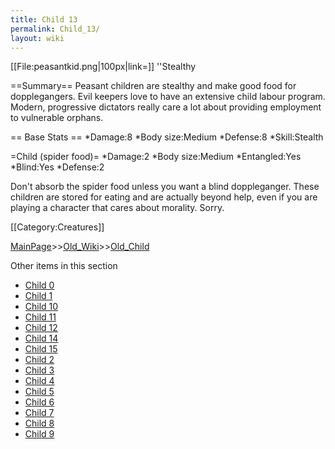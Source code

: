 ```yaml
---
title: Child 13
permalink: Child_13/
layout: wiki
---
```

[[File:peasantkid.png|100px|link=]]
''Stealthy

==Summary==
Peasant children are stealthy and make good food for dopplegangers. Evil keepers love to have an extensive child labour program. Modern, progressive dictators really care a lot about providing employment to vulnerable orphans.

== Base Stats ==
*Damage:8
*Body size:Medium
*Defense:8
*Skill:Stealth

=Child (spider food)=
*Damage:2
*Body size:Medium
*Entangled:Yes
*Blind:Yes
*Defense:2

Don't absorb the spider food unless you want a blind doppleganger. These children are stored for eating and are actually beyond help, even if you are playing a character that cares about morality. Sorry.

[[Category:Creatures]]

[MainPage](/keeperrl_wiki/ "wikilink")>>[Old_Wiki](/keeperrl_wiki/Old_Wiki "wikilink")>>[Old_Child](/keeperrl_wiki/Old_Child "wikilink")

Other items in this section
-    [Child 0](/keeperrl_wiki/Child_0 "wikilink")
-    [Child 1](/keeperrl_wiki/Child_1 "wikilink")
-    [Child 10](/keeperrl_wiki/Child_10 "wikilink")
-    [Child 11](/keeperrl_wiki/Child_11 "wikilink")
-    [Child 12](/keeperrl_wiki/Child_12 "wikilink")
-    [Child 14](/keeperrl_wiki/Child_14 "wikilink")
-    [Child 15](/keeperrl_wiki/Child_15 "wikilink")
-    [Child 2](/keeperrl_wiki/Child_2 "wikilink")
-    [Child 3](/keeperrl_wiki/Child_3 "wikilink")
-    [Child 4](/keeperrl_wiki/Child_4 "wikilink")
-    [Child 5](/keeperrl_wiki/Child_5 "wikilink")
-    [Child 6](/keeperrl_wiki/Child_6 "wikilink")
-    [Child 7](/keeperrl_wiki/Child_7 "wikilink")
-    [Child 8](/keeperrl_wiki/Child_8 "wikilink")
-    [Child 9](/keeperrl_wiki/Child_9 "wikilink")
